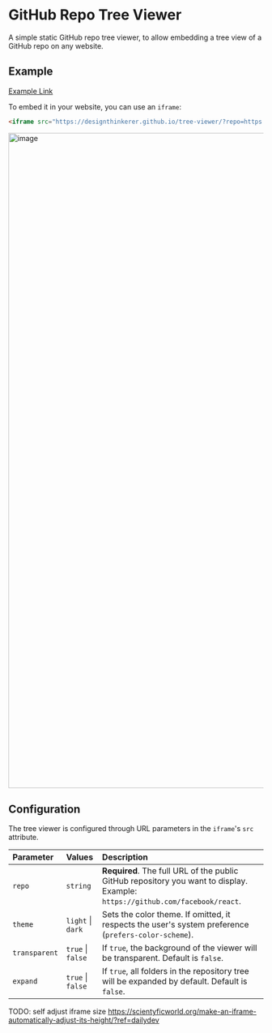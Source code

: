 # GitHub Repo Tree Viewer

A simple static GitHub repo tree viewer, to allow embedding a tree view of a GitHub repo on any website.

## Example

[Example Link](https://designthinkerer.github.io/tree-viewer/?repo=https://github.com/facebook/react&expand=false&transparent=true&theme=light)

To embed it in your website, you can use an `iframe`:

```html
<iframe src="https://designthinkerer.github.io/tree-viewer/?repo=https://github.com/facebook/react&expand=false&transparent=true&theme=light" frameborder="0" style="width: 100%; height: 500px;"></iframe>
```

<img width="2022" height="1293" alt="image" src="https://github.com/user-attachments/assets/5653bd20-1f4e-43db-9f2b-168204e1ff88" />

## Configuration

The tree viewer is configured through URL parameters in the `iframe`'s `src` attribute.

| Parameter | Values | Description |
| :--- | :--- | :--- |
| `repo` | `string` | **Required**. The full URL of the public GitHub repository you want to display. Example: `https://github.com/facebook/react`. |
| `theme` | `light` \| `dark` | Sets the color theme. If omitted, it respects the user's system preference (`prefers-color-scheme`). |
| `transparent`| `true` \| `false` | If `true`, the background of the viewer will be transparent. Default is `false`. |
| `expand` | `true` \| `false` | If `true`, all folders in the repository tree will be expanded by default. Default is `false`. |

TODO: self adjust iframe size https://scientyficworld.org/make-an-iframe-automatically-adjust-its-height/?ref=dailydev
